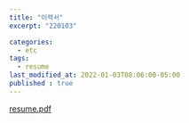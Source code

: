 ```yaml
---
title: "이력서"
excerpt: "220103"

categories:
  - etc
tags:
  - resume
last_modified_at: 2022-01-03T08:06:00-05:00
published : true
---
```


[resume.pdf]({{site.url}}/assets/resume.pdf)